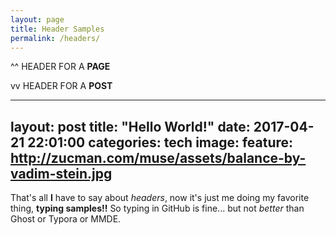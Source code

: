 ```yaml
---
layout: page
title: Header Samples
permalink: /headers/
---
```


^^ HEADER FOR A **PAGE**

vv HEADER FOR A **POST**

---
layout: post
title:  "Hello World!"
date:   2017-04-21 22:01:00
categories: tech
image:
  feature: http://zucman.com/muse/assets/balance-by-vadim-stein.jpg
---

That's all **I** have to say about *headers*, now it's just me doing my favorite thing, **typing samples!!** So typing in GitHub is fine... but not *better* than Ghost or Typora or MMDE.

